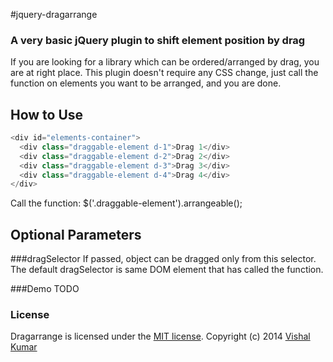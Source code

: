 #jquery-dragarrange
### A very basic jQuery plugin to shift element position by drag

If you are looking for a library which can be ordered/arranged by drag, you are at right place. This plugin doesn't require any CSS change, just call the function on elements you want to be arranged, and you are done.

How to Use
----------
```js
<div id="elements-container">
  <div class="draggable-element d-1">Drag 1</div>
  <div class="draggable-element d-2">Drag 2</div>
  <div class="draggable-element d-3">Drag 3</div>
  <div class="draggable-element d-4">Drag 4</div>
</div>
```
Call the function:
$('.draggable-element').arrangeable();

Optional Parameters
-------------------
###dragSelector
If passed, object can be dragged only from this selector. The default dragSelector is same DOM element that has called the function.

###Demo
TODO

### License
Dragarrange is licensed under the [MIT license](http://opensource.org/licenses/MIT).
Copyright (c) 2014 [Vishal Kumar](http://github.com/vishalok12)

